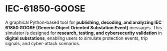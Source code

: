 # IEC-61850-GOOSE
A graphical Python-based tool for **publishing, decoding, and analyzing IEC 61850 GOOSE (Generic Object Oriented Substation Event)** messages.   This simulator is designed for **research, testing, and cybersecurity validation** in **digital substations**, enabling users to simulate protection events, trip signals, and cyber-attack scenarios.
